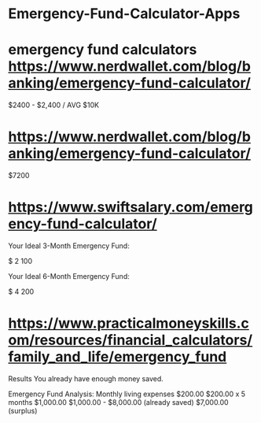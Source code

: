 # Emergency-Fund-Calculator-Apps


# emergency fund calculators https://www.nerdwallet.com/blog/banking/emergency-fund-calculator/
$2400 - $2,400 / AVG $10K

# https://www.nerdwallet.com/blog/banking/emergency-fund-calculator/

$7200

#  https://www.swiftsalary.com/emergency-fund-calculator/

Your Ideal 3-Month Emergency Fund:

$ 2 100



Your Ideal 6-Month Emergency Fund:

$ 4 200

# https://www.practicalmoneyskills.com/resources/financial_calculators/family_and_life/emergency_fund

Results
You already have enough money saved.

Emergency Fund Analysis:
Monthly living expenses
$200.00
$200.00 x 5 months
$1,000.00
$1,000.00 - $8,000.00 (already saved)
$7,000.00 (surplus)

